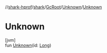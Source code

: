//[shark-hprof](../../../../index.md)/[shark](../../index.md)/[GcRoot](../index.md)/[Unknown](index.md)/[Unknown](-unknown.md)

# Unknown

[jvm]\
fun [Unknown](-unknown.md)(id: [Long](https://kotlinlang.org/api/latest/jvm/stdlib/kotlin/-long/index.html))
